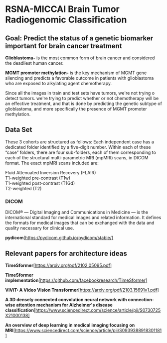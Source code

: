 # RSNA-MICCAI Brain Tumor Radiogenomic Classification

## Goal: Predict the status of a genetic biomarker important for brain cancer treatment
  
**Glioblastoma-** is the most common form of brain cancer and considered the deadliest human cancer.

**MGMT promoter methylation-** is the key mechanism of MGMT gene silencing and predicts a favorable outcome in patients with glioblastoma who are exposed to alkylating agent chemotherapy.

Since all the images in train and test sets have tumors, we're not trying o detect tumors. we're trying to predict whether or not chemotherapy will be an effective treatment, and that is done by predicting the genetic subtype of glioblastoma, and more specifically the presence of MGMT promoter methylation.

## Data Set
These 3 cohorts are structured as follows: Each independent case has a dedicated folder identified by a five-digit number. Within each of these “case” folders, there are four sub-folders, each of them corresponding to each of the structural multi-parametric MRI (mpMRI) scans, in DICOM format. The exact mpMRI scans included are:

Fluid Attenuated Inversion Recovery (FLAIR)  
T1-weighted pre-contrast (T1w)  
T1-weighted post-contrast (T1Gd)  
T2-weighted (T2) 

### DICOM
DICOM® — Digital Imaging and Communications in Medicine — is the international standard for medical images and related information. It defines the formats for medical images that can be exchanged with the data and quality necessary for clinical use.

**pydicom**[https://pydicom.github.io/pydicom/stable/]

## Relevant papers for architecture ideas

**TimeSformer**[https://arxiv.org/pdf/2102.05095.pdf]

**TimeSformer implementation**[https://github.com/facebookresearch/TimeSformer]

**ViViT: A Video Vision Transformer**[https://arxiv.org/pdf/2103.15691v1.pdf]

**A 3D densely connected convolution neural network with connection-wise attention mechanism for Alzheimer's disease classification**[https://www.sciencedirect.com/science/article/pii/S0730725X21000138]

**An overview of deep learning in medical imaging focusing on MRI**[https://www.sciencedirect.com/science/article/pii/S0939388918301181]